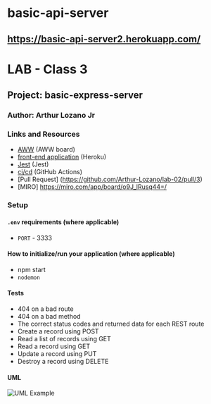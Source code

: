 # basic-api-server
## https://basic-api-server2.herokuapp.com/

# LAB - Class 3

## Project: basic-express-server

### Author: Arthur Lozano Jr

### Links and Resources

- [AWW](https://awwapp.com/?dis=%5B%5B%22close-menus%22%5D%5D#) (AWW board)
- [front-end application](https://dashboard.heroku.com/apps/basic-express-server-lab2/deploy/github) (Heroku)
- [Jest](https://jestjs.io/) (Jest)
- [ci/cd](https://github.com/Arthur-Lozano/lab-02/actions) (GitHub Actions)
- [Pull Request] (https://github.com/Arthur-Lozano/lab-02/pull/3) 
- [MIRO] https://miro.com/app/board/o9J_lRusq44=/



### Setup

#### `.env` requirements (where applicable)
- `PORT` - 3333

#### How to initialize/run your application (where applicable)

- npm start
- `nodemon`


#### Tests

* 404 on a bad route
* 404 on a bad method
* The correct status codes and returned data for each REST route
* Create a record using POST
* Read a list of records using GET
* Read a record using GET
* Update a record using PUT
* Destroy a record using DELETE


#### UML

![UML Example](./assets/basicserver.jpg)